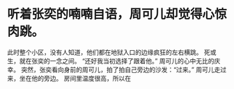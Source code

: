 # 听着张奕的喃喃自语，周可儿却觉得心惊肉跳。
此时整个小区，没有人知道，他们都在地狱入口的边缘疯狂的左右横跳。
死或生，就在张奕的一念之间。
“还好我当初选择了跟着他。”
周可儿的心中无比的庆幸。
突然，张奕看向身前的周可儿，拍了拍自己旁边的沙发：“过来。”
周可儿走过来，坐在他的旁边。
房间里温度很高，所以在

